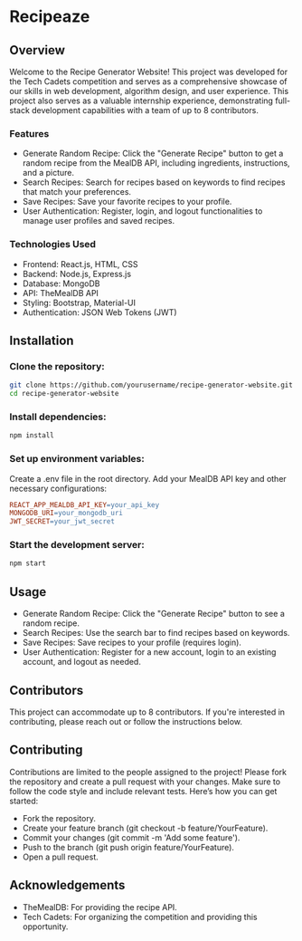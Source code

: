 
# Recipeaze

## Overview
Welcome to the Recipe Generator Website! This project was developed for the Tech Cadets competition and serves as a comprehensive showcase of our skills in web development, algorithm design, and user experience. This project also serves as a valuable internship experience, demonstrating full-stack development capabilities with a team of up to 8 contributors.

### Features
- Generate Random Recipe: Click the "Generate Recipe" button to get a random recipe from the MealDB API, including ingredients, instructions, and a picture.
- Search Recipes: Search for recipes based on keywords to find recipes that match your preferences.
- Save Recipes: Save your favorite recipes to your profile.
- User Authentication: Register, login, and logout functionalities to manage user profiles and saved recipes.
### Technologies Used
- Frontend: React.js, HTML, CSS
- Backend: Node.js, Express.js
- Database: MongoDB
- API: TheMealDB API
- Styling: Bootstrap, Material-UI
- Authentication: JSON Web Tokens (JWT)

## Installation
### Clone the repository:

``` bash
git clone https://github.com/yourusername/recipe-generator-website.git
cd recipe-generator-website
```
 ### Install dependencies:

``` bash
npm install
```
### Set up environment variables:

Create a .env file in the root directory.
Add your MealDB API key and other necessary configurations:
```makefile
REACT_APP_MEALDB_API_KEY=your_api_key
MONGODB_URI=your_mongodb_uri
JWT_SECRET=your_jwt_secret
```
### Start the development server:

```bash
npm start
```
## Usage
- Generate Random Recipe: Click the "Generate Recipe" button to see a random recipe.
- Search Recipes: Use the search bar to find recipes based on keywords.
- Save Recipes: Save recipes to your profile (requires login).
- User Authentication: Register for a new account, login to an existing account, and logout as needed.


## Contributors
This project can accommodate up to 8 contributors. If you're interested in contributing, please reach out or follow the instructions below.

## Contributing
Contributions are limited to the people assigned to the project! Please fork the repository and create a pull request with your changes. Make sure to follow the code style and include relevant tests. Here’s how you can get started:

- Fork the repository.
- Create your feature branch (git checkout -b feature/YourFeature).
- Commit your changes (git commit -m 'Add some feature').
- Push to the branch (git push origin feature/YourFeature).
- Open a pull request.

## Acknowledgements
- TheMealDB: For providing the recipe API.
- Tech Cadets: For organizing the competition and providing this opportunity.
